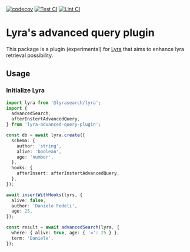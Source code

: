 [![codecov](https://codecov.io/gh/DanieleFedeli/lyra-advanced-query-plugin/branch/main/graph/badge.svg?token=BAGG76Q4YQ)](https://codecov.io/gh/DanieleFedeli/lyra-advanced-query-plugin) [![Test CI](https://github.com/DanieleFedeli/lyra-advanced-query-plugin/actions/workflows/test.yml/badge.svg?branch=main)](https://github.com/DanieleFedeli/lyra-advanced-query-plugin/actions/workflows/test.yml) [![Lint CI](https://github.com/DanieleFedeli/lyra-advanced-query-plugin/actions/workflows/lint.yml/badge.svg)](https://github.com/DanieleFedeli/lyra-advanced-query-plugin/actions/workflows/lint.yml)

# Lyra's advanced query plugin

This package is a plugin (experimental) for [Lyra](https://lyrajs.io/) that aims to enhance lyra retrieval possibility.

## Usage

### Initialize Lyra

```typescript
import lyra from '@lyrasearch/lyra';
import {
  advancedSearch,
  afterInstertAdvancedQuery,
} from 'lyra-advanced-query-plugin';

const db = await lyra.create({
  schema: {
    author: 'string',
    alive: 'boolean',
    age: 'number',
  },
  hooks: {
    afterInsert: afterInstertAdvancedQuery,
  },
});

await insertWithHooks(lyrs, {
  alive: false,
  author: 'Daniele Fedeli',
  age: 25,
});

const result = await advancedSearch(lyra, {
  where: { alive: true, age: { '=': 25 } },
  term: 'Daniele',
});
```
